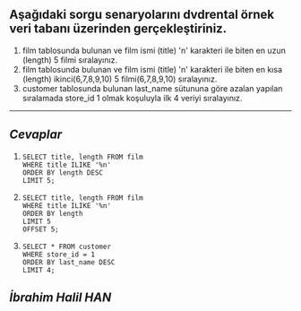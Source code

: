 ## Aşağıdaki sorgu senaryolarını dvdrental örnek veri tabanı üzerinden gerçekleştiriniz. ##

1. film tablosunda bulunan ve film ismi (title) 'n' karakteri ile biten en uzun (length) 5 filmi sıralayınız.
2. film tablosunda bulunan ve film ismi (title) 'n' karakteri ile biten en kısa (length) ikinci(6,7,8,9,10) 5 filmi(6,7,8,9,10) sıralayınız.
3. customer tablosunda bulunan last_name sütununa göre azalan yapılan sıralamada store_id 1 olmak koşuluyla ilk 4 veriyi sıralayınız.
---

## *Cevaplar* ##
1. ```
   SELECT title, length FROM film
   WHERE title ILIKE '%n'
   ORDER BY length DESC
   LIMIT 5;
2. ```
   SELECT title, length FROM film
   WHERE title ILIKE '%n'
   ORDER BY length 
   LIMIT 5
   OFFSET 5;
3. ```
   SELECT * FROM customer
   WHERE store_id = 1
   ORDER BY last_name DESC
   LIMIT 4;

## *İbrahim Halil HAN* ##
